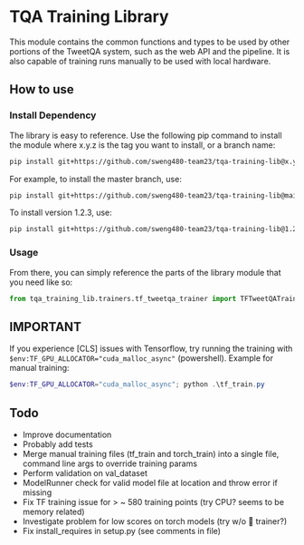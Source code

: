 # TQA Training Library

This module contains the common functions and types to be used by other portions of the TweetQA system, such as the web API and the pipeline. It is also capable of training runs manually to be used with local hardware.

## How to use

### Install Dependency

The library is easy to reference. Use the following pip command to install the module where x.y.z is the tag you want to install, or a branch name:

```bash
pip install git+https://github.com/sweng480-team23/tqa-training-lib@x.y.z
```

For example, to install the master branch, use:

```bash
pip install git+https://github.com/sweng480-team23/tqa-training-lib@main
```

To install version 1.2.3, use:

```bash
pip install git+https://github.com/sweng480-team23/tqa-training-lib@1.2.3
```

### Usage

From there, you can simply reference the parts of the library module that you need like so:

```py
from tqa_training_lib.trainers.tf_tweetqa_trainer import TFTweetQATrainer
```

## IMPORTANT

If you experience \[CLS\] issues with Tensorflow, try running the training with `$env:TF_GPU_ALLOCATOR="cuda_malloc_async"` (powershell). Example for manual training:

```powershell
$env:TF_GPU_ALLOCATOR="cuda_malloc_async"; python .\tf_train.py
```

## Todo

- Improve documentation
- Probably add tests
- Merge manual training files (tf_train and torch_train) into a single file, command line args to override training params
- Perform validation on val_dataset
- ModelRunner check for valid model file at location and throw error if missing
- Fix TF training issue for > ~ 580 training points (try CPU? seems to be memory related)
- Investigate problem for low scores on torch models (try w/o 🤗 trainer?)
- Fix install_requires in setup.py (see comments in file)
